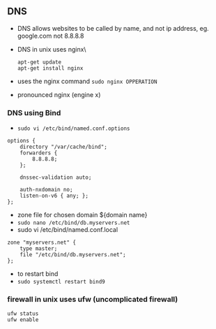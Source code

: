 ## DNS 
-  DNS allows websites to be called by name, and not ip address, eg. google.com not 8.8.8.8
- DNS in unix uses nginx\
   ```
   apt-get update
   apt-get install nginx
   ```

- uses the nginx command `sudo nginx OPPERATION`
- pronounced nginx (engine x)

### DNS using Bind

- `sudo vi /etc/bind/named.conf.options`
```
options {
    directory "/var/cache/bind";
    forwarders {
        8.8.8.8;
    };

    dnssec-validation auto;

    auth-nxdomain no;
    listen-on-v6 { any; };
};
```
- zone file for chosen domain ${domain name}
- `sudo nano /etc/bind/db.myservers.net`
- sudo vi /etc/bind/named.conf.local
```
zone "myservers.net" {
    type master;
    file "/etc/bind/db.myservers.net";
};
```
- to restart bind
- `sudo systemctl restart bind9`


### firewall in unix uses ufw (uncomplicated firewall)

`ufw status`\
`ufw enable`
